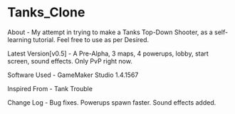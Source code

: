 # Tanks_Clone

About -
My attempt in trying to make a Tanks Top-Down Shooter, as a self-learning tutorial.
Feel free to use as per Desired.


Latest Version[v0.5] -
A Pre-Alpha, 3 maps, 4 powerups, lobby, start screen, sound effects.
Only PvP right now.


Software Used -
GameMaker Studio 1.4.1567


Inspired From -
Tank Trouble


Change Log - 
Bug fixes.
Powerups spawn faster.
Sound effects added.
